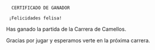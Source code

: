       CERTIFICADO DE GANADOR

     ¡Felicidades felisa!

Has ganado la partida de la Carrera de Camellos.

Gracias por jugar y esperamos verte en la próxima carrera.

